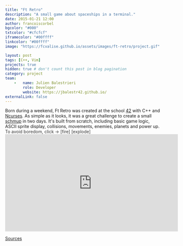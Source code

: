 ```yaml
---
title: "Ft Retro"
description: "A small game about spaceships in a terminal."
date: 2015-01-21 12:00
author: francoiscorbel
bgcolor: "#000"
txtcolor: "#cfcfcf"
iframecolor: "#00ffff"
linkcolor: "#00ffff"
image: "https://fcvalise.github.io/assets/images/ft-retro/project.gif"

layout: post
tags: [C++, Vim]
projects: true
hidden: true # don't count this post in blog pagination
category: project
team:
    -   name: Julien Balestrieri
        role: Developer
        website: https://jbalestr42.github.io/
externalLink: false
---
```


<div class="text justify general-margin">
Born during a weekend, Ft Retro was created at the school <a alt="en.wikipedia.org/wiki/42_(school)" href="https://en.wikipedia.org/wiki/42_(school)" target="_blank">42</a>
with C++ and <a alt="en.wikipedia.org/wiki/Ncurses" href="https://en.wikipedia.org/wiki/Ncurses" target="_blank">Ncurses</a>.
As simple as it looks, it was a great challenge to create a small <a alt="en.wikipedia.org/wiki/Shoot'em_up" href="https://en.wikipedia.org/wiki/Shoot_%27em_up" target="_blank">schmup</a>
in two days. It's built from scratch, including basic game logic, ASCII sprite display, collisions, movements, enemies, planets and power up.
</div>

<div style="display:inline-block; color:#373737">To avoid boredom, click -> </div>
<div style="display:inline-block; color:#373737" onclick="playSoundFire()">[fire] </div>
<div style="display:inline-block; color:#373737" onclick="playSoundExplode()">[explode]</div>

<div class="video general-margin">
    <iframe width="560px" height="315px" src="https://www.youtube.com/embed/Q7rNyHkXPDA?modestbranding=1&autohide=1&showinfo=0&controls=0" frameborder="0" allowfullscreen></iframe>
</div>

<a class="general-margin" alt="github.com/fcvalise/FtRetro" href="https://github.com/fcvalise/FtRetro" target="_blank">Sources</a><br>

<audio id="fire" src="{{ site.url}}/assets/sounds/ft_retro_fire.ogg"></audio>
<audio id="explode" src="{{ site.url}}/assets/sounds/ft_retro_explode.ogg"></audio>
<script>
function playSoundFire() { document.getElementById('fire').play(); }
function playSoundExplode() { document.getElementById('explode').play(); }
</script>
